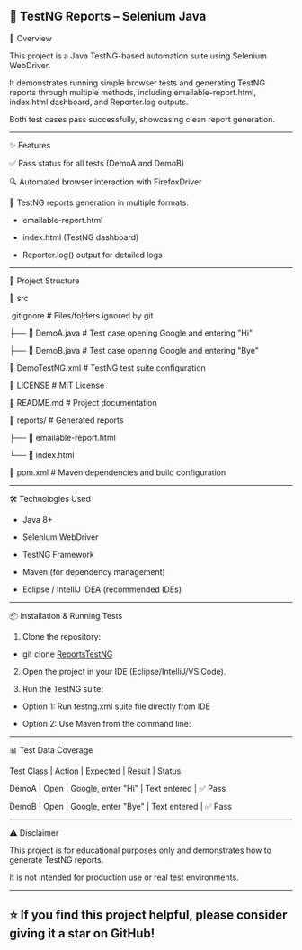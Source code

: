 🔐 TestNG Reports – Selenium Java
--------------

📌 Overview

This project is a Java TestNG-based automation suite using Selenium WebDriver.

It demonstrates running simple browser tests and generating TestNG reports through multiple methods, including emailable-report.html, index.html dashboard, and Reporter.log outputs.

Both test cases pass successfully, showcasing clean report generation.


--------------

✨ Features

✅ Pass status for all tests (DemoA and DemoB)

🔍 Automated browser interaction with FirefoxDriver

📑 TestNG reports generation in multiple formats:

  - emailable-report.html

  - index.html (TestNG dashboard)

  - Reporter.log() output for detailed logs


--------------

📂 Project Structure

📁 src

.gitignore                # Files/folders ignored by git

├── 📄 DemoA.java         # Test case opening Google and entering "Hi"

├── 📄 DemoB.java         # Test case opening Google and entering "Bye"

📄 DemoTestNG.xml         # TestNG test suite configuration

📄 LICENSE                # MIT License

📄 README.md              # Project documentation

📁 reports/               # Generated reports

├── 📄 emailable-report.html

└── 📄 index.html

📄 pom.xml                # Maven dependencies and build configuration

--------------

🛠️ Technologies Used

- Java 8+

- Selenium WebDriver

- TestNG Framework

- Maven (for dependency management)

- Eclipse / IntelliJ IDEA (recommended IDEs)


--------------

📦 Installation & Running Tests

1. Clone the repository:

  - git clone [ReportsTestNG](https://github.com/AhmedElian/ReportsTestNG.git)
2. Open the project in your IDE (Eclipse/IntelliJ/VS Code).

3. Run the TestNG suite:

  - Option 1: Run testng.xml suite file directly from IDE

  - Option 2: Use Maven from the command line:

--------------

📊 Test Data Coverage

Test Class   | Action   | Expected             | Result	       | Status

DemoA	       | Open     | Google, enter "Hi"	 | Text entered	 | ✅ Pass

DemoB	       | Open     | Google, enter "Bye"  | Text entered	 | ✅ Pass

--------------

⚠️ Disclaimer

This project is for educational purposes only and demonstrates how to generate TestNG reports.

It is not intended for production use or real test environments.

--------------
⭐ If you find this project helpful, please consider giving it a star on GitHub!
--------------
